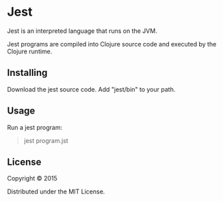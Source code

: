 # Jest

Jest is an interpreted language that runs on the JVM.

Jest programs are compiled into Clojure source code and executed by the Clojure runtime.

## Installing

Download the jest source code.
Add "jest/bin" to your path.

## Usage

Run a jest program:
>jest program.jst

## License

Copyright © 2015

Distributed under the MIT License.

